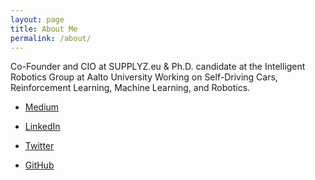 ```yaml
---
layout: page
title: About Me
permalink: /about/
---
```


Co-Founder and CIO at SUPPLYZ.eu & Ph.D. candidate at the Intelligent Robotics Group at Aalto University Working on Self-Driving Cars, Reinforcement Learning, Machine Learning, and Robotics.

- [Medium](https://kargarisaac.medium.com/)

- [LinkedIn](https://www.linkedin.com/in/eshagh-kargar/)

- [Twitter](https://twitter.com/kargarisaac)

- [GitHub](https://github.com/kargarisaac)